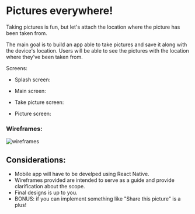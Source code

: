 # Pictures everywhere!

Taking pictures is fun, but let's attach the location where the picture has been taken from.

The main goal is to build an app able to take pictures and save it along with the device's location. Users will be able to see the pictures with the location where they've been taken from.

Screens:

- Splash screen:

- Main screen:

- Take picture screen:

- Picture screen:

### Wireframes:

![wireframes](https://github.com/eurekalabs-io/challenges/blob/main/mobile/react-native/wireframes/screens.png)

## Considerations:

- Mobile app will have to be develped using React Native.
- Wireframes provided are intended to serve as a guide and provide clarification about the scope.
- Final designs is up to you.
- BONUS: if you can implement something like "Share this picture" is a plus!
